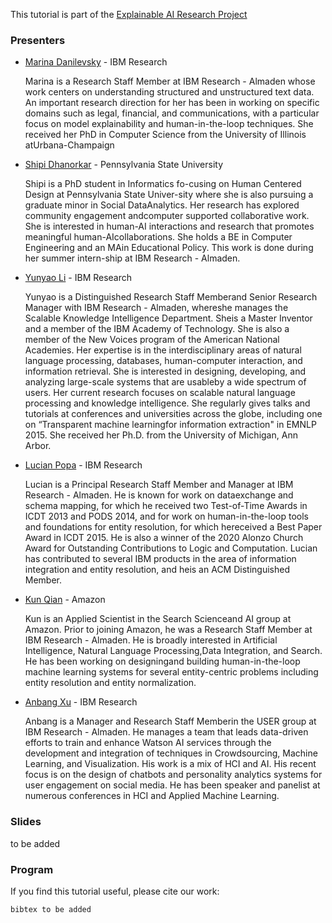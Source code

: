 This tutorial is part of the [Explainable AI Research Project](https://xainlp.github.io/)

### Presenters
- [Marina Danilevsky](https://researcher.watson.ibm.com/researcher/view.php?person=us-mdanile) - IBM Research
   <p style="font-weight:normal">Marina is a Research Staff Member at IBM Research - Almaden whose work centers on understanding structured and unstructured text data. An important research direction for her has been in working on specific domains such as legal, financial, and communications, with a particular focus on model explainability  and human-in-the-loop techniques. She received her PhD in Computer Science from the University of Illinois atUrbana-Champaign</p>
      
- [Shipi Dhanorkar](https://www.shipidhanorkar.com/) - Pennsylvania State University
  <p>Shipi is a PhD student in Informatics fo-cusing on Human Centered Design at Pennsylvania State Univer-sity where she is also pursuing a graduate minor in Social DataAnalytics. Her research has explored community engagement andcomputer supported collaborative work. She is interested in human-AI interactions and research that promotes meaningful human-AIcollaborations. She holds a BE in Computer Engineering and an MAin Educational Policy. This work is done during her summer intern-ship at IBM Research - Almaden.</p>

- [Yunyao Li](https://researcher.watson.ibm.com/researcher/view.php?person=us-yunyaoli) - IBM Research
  <p>Yunyao is a Distinguished Research Staff Memberand Senior Research Manager with IBM Research - Almaden, whereshe manages the Scalable Knowledge Intelligence Department. Sheis a Master Inventor and a member of the IBM Academy of Technology. She is also a member of the New Voices program of the American National Academies. Her expertise is in the interdisciplinary areas of natural language processing, databases, human-computer interaction, and information retrieval. She is interested in designing, developing, and analyzing large-scale systems that are usableby a wide spectrum of users. Her current research focuses on scalable natural language processing and knowledge intelligence. She regularly gives talks and tutorials at conferences and universities across the globe, including one on “Transparent machine learningfor information extraction" in EMNLP 2015. She received her Ph.D. from the University of Michigan, Ann Arbor. </p>
  
- [Lucian Popa](https://researcher.watson.ibm.com/researcher/view.php?person=us-lpopa) - IBM Research
  <p>Lucian is a Principal Research Staff Member and Manager at IBM Research - Almaden. He is known for work on dataexchange and schema mapping, for which he received two Test-of-Time Awards in ICDT 2013 and PODS 2014, and for work on human-in-the-loop tools and foundations for entity resolution, for which hereceived a Best Paper Award in ICDT 2015. He is also a winner of the 2020 Alonzo Church Award for Outstanding Contributions to Logic and Computation. Lucian has contributed to several IBM products in the area of information integration and entity resolution, and heis an ACM Distinguished Member.</p>

- [Kun Qian](https://kunqian-58.github.io/kunqian/) - Amazon
  <p>Kun is an Applied Scientist in the Search Scienceand AI group at Amazon. Prior to joining Amazon, he was a Research Staff Member at IBM Research - Almaden. He is broadly interested in Artificial Intelligence, Natural Language Processing,Data Integration, and Search. He has been working on designingand building human-in-the-loop machine learning systems for several entity-centric problems including entity resolution and entity normalization.</p>

- [Anbang Xu](https://researcher.watson.ibm.com/researcher/view.php?person=us-anbangxu) - IBM Research
  <p>Anbang is a Manager and Research Staff Memberin the USER group at IBM Research - Almaden. He manages a team that leads data-driven efforts to train and enhance Watson AI services through the development and integration of techniques in Crowdsourcing, Machine Learning, and Visualization. His work is a mix of HCI and AI. His recent focus is on the design of chatbots and personality analytics systems for user engagement on social media. He has been speaker and panelist at numerous conferences in HCI and Applied Machine Learning. </p>


### Slides
to be added




### Program



If you find this tutorial useful, please cite our work:
```
bibtex to be added
```


